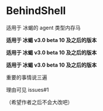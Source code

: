 # BehindShell



适用于 冰蝎的 agent 类型内存马



**适用于 冰蝎 v3.0 beta 10 及之后的版本**

**适用于 冰蝎 v3.0 beta 10 及之后的版本**

**适用于 冰蝎 v3.0 beta 10 及之后的版本**

重要的事情说三遍



理由可见 issues#1

（希望作者之后不会大改吧）